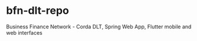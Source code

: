 # bfn-dlt-repo
Business Finance Network - Corda DLT, Spring Web App, Flutter mobile and web interfaces
